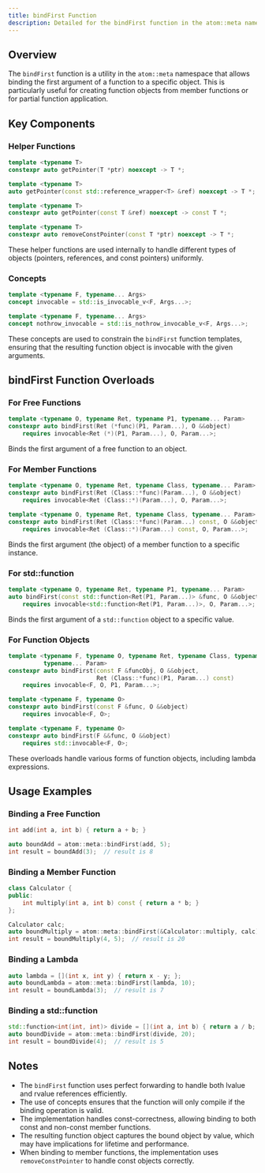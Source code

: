 ```yaml
---
title: bindFirst Function
description: Detailed for the bindFirst function in the atom::meta namespace, including helper functions, concepts, function overloads, and usage examples for binding the first argument of various types of functions.
---
```


## Overview

The `bindFirst` function is a utility in the `atom::meta` namespace that allows binding the first argument of a function to a specific object. This is particularly useful for creating function objects from member functions or for partial function application.

## Key Components

### Helper Functions

```cpp
template <typename T>
constexpr auto getPointer(T *ptr) noexcept -> T *;

template <typename T>
auto getPointer(const std::reference_wrapper<T> &ref) noexcept -> T *;

template <typename T>
constexpr auto getPointer(const T &ref) noexcept -> const T *;

template <typename T>
constexpr auto removeConstPointer(const T *ptr) noexcept -> T *;
```

These helper functions are used internally to handle different types of objects (pointers, references, and const pointers) uniformly.

### Concepts

```cpp
template <typename F, typename... Args>
concept invocable = std::is_invocable_v<F, Args...>;

template <typename F, typename... Args>
concept nothrow_invocable = std::is_nothrow_invocable_v<F, Args...>;
```

These concepts are used to constrain the `bindFirst` function templates, ensuring that the resulting function object is invocable with the given arguments.

## bindFirst Function Overloads

### For Free Functions

```cpp
template <typename O, typename Ret, typename P1, typename... Param>
constexpr auto bindFirst(Ret (*func)(P1, Param...), O &&object)
    requires invocable<Ret (*)(P1, Param...), O, Param...>;
```

Binds the first argument of a free function to an object.

### For Member Functions

```cpp
template <typename O, typename Ret, typename Class, typename... Param>
constexpr auto bindFirst(Ret (Class::*func)(Param...), O &&object)
    requires invocable<Ret (Class::*)(Param...), O, Param...>;

template <typename O, typename Ret, typename Class, typename... Param>
constexpr auto bindFirst(Ret (Class::*func)(Param...) const, O &&object)
    requires invocable<Ret (Class::*)(Param...) const, O, Param...>;
```

Binds the first argument (the object) of a member function to a specific instance.

### For std::function

```cpp
template <typename O, typename Ret, typename P1, typename... Param>
auto bindFirst(const std::function<Ret(P1, Param...)> &func, O &&object)
    requires invocable<std::function<Ret(P1, Param...)>, O, Param...>;
```

Binds the first argument of a `std::function` object to a specific value.

### For Function Objects

```cpp
template <typename F, typename O, typename Ret, typename Class, typename P1,
          typename... Param>
constexpr auto bindFirst(const F &funcObj, O &&object,
                         Ret (Class::*func)(P1, Param...) const)
    requires invocable<F, O, P1, Param...>;

template <typename F, typename O>
constexpr auto bindFirst(const F &func, O &&object)
    requires invocable<F, O>;

template <typename F, typename O>
constexpr auto bindFirst(F &&func, O &&object)
    requires std::invocable<F, O>;
```

These overloads handle various forms of function objects, including lambda expressions.

## Usage Examples

### Binding a Free Function

```cpp
int add(int a, int b) { return a + b; }

auto boundAdd = atom::meta::bindFirst(add, 5);
int result = boundAdd(3);  // result is 8
```

### Binding a Member Function

```cpp
class Calculator {
public:
    int multiply(int a, int b) const { return a * b; }
};

Calculator calc;
auto boundMultiply = atom::meta::bindFirst(&Calculator::multiply, calc);
int result = boundMultiply(4, 5);  // result is 20
```

### Binding a Lambda

```cpp
auto lambda = [](int x, int y) { return x - y; };
auto boundLambda = atom::meta::bindFirst(lambda, 10);
int result = boundLambda(3);  // result is 7
```

### Binding a std::function

```cpp
std::function<int(int, int)> divide = [](int a, int b) { return a / b; };
auto boundDivide = atom::meta::bindFirst(divide, 20);
int result = boundDivide(4);  // result is 5
```

## Notes

- The `bindFirst` function uses perfect forwarding to handle both lvalue and rvalue references efficiently.
- The use of concepts ensures that the function will only compile if the binding operation is valid.
- The implementation handles const-correctness, allowing binding to both const and non-const member functions.
- The resulting function object captures the bound object by value, which may have implications for lifetime and performance.
- When binding to member functions, the implementation uses `removeConstPointer` to handle const objects correctly.
